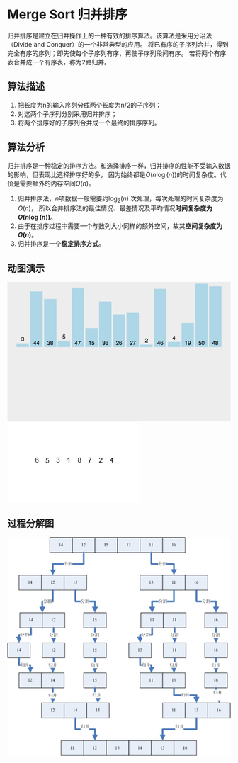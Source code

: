 # Merge Sort 归并排序

归并排序是建立在归并操作上的一种有效的排序算法。该算法是采用分治法（Divide and Conquer）的一个非常典型的应用。
将已有序的子序列合并，得到完全有序的序列；即先使每个子序列有序，再使子序列段间有序。
若将两个有序表合并成一个有序表，称为2路归并。

## 算法描述
1. 把长度为n的输入序列分成两个长度为n/2的子序列；
2. 对这两个子序列分别采用归并排序；
3. 将两个排序好的子序列合并成一个最终的排序序列。

## 算法分析
归并排序是一种稳定的排序方法。和选择排序一样，归并排序的性能不受输入数据的影响，但表现比选择排序好的多，
因为始终都是$O(n\log(n))$的时间复杂度。代价是需要额外的内存空间$O(n)$。

1. 归并排序法，$n$项数据一般需要约$\log_2(n)$ 次处理，每次处理的时间复杂度为$O(n)$，
所以合并排序法的最佳情况、最差情况及平均情况**时间复杂度为$O(n\log(n))$**。
2. 由于在排序过程中需要一个与数列大小同样的额外空间，故其**空间复杂度为$O(n)$**。
3. 归并排序是一个**稳定排序方式**。

## 动图演示
![](https://github.com/pchen12567/picture_store/blob/master/Algorithm/mergeSort_01.gif?raw=true)
![](https://github.com/pchen12567/picture_store/blob/master/Algorithm/mergeSort_02.gif?raw=true)

## 过程分解图
![](https://github.com/pchen12567/picture_store/blob/master/Algorithm/mergeSort_03.jpg?raw=true)
